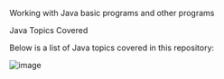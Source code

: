 Working with Java basic programs and other programs

Java Topics Covered

Below is a list of Java topics covered in this repository:

![image](https://github.com/user-attachments/assets/db9520e9-6635-41dd-b604-36d1d1a960cd)
